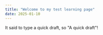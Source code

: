 ```yaml
---
title: "Welcome to my test learning page"
date: 2025-01-10
---
```

It said to type a quick draft, so "A quick draft"!
